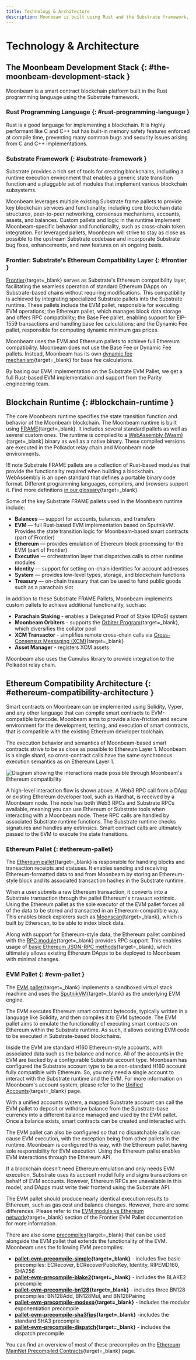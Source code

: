 ```yaml
---
title: Technology & Architecture
description: Moonbeam is built using Rust and the Substrate framework, enabling rich tools for implementation but also allowing for specialization and optimization.
---
```


# Technology & Architecture

## The Moonbeam Development Stack {: #the-moonbeam-development-stack }

Moonbeam is a smart contract blockchain platform built in the Rust programming language using the Substrate framework.

### Rust Programming Language {: #rust-programming-language }

Rust is a good language for implementing a blockchain. It is highly performant like C and C++ but has built-in memory safety features enforced at compile time, preventing many common bugs and security issues arising from C and C++ implementations.

### Substrate Framework {: #substrate-framework }

Substrate provides a rich set of tools for creating blockchains, including a runtime execution environment that enables a generic state transition function and a pluggable set of modules that implement various blockchain subsystems.

Moonbeam leverages multiple existing Substrate frame pallets to provide key blockchain services and functionality, including core blockchain data structures, peer-to-peer networking, consensus mechanisms, accounts, assets, and balances. Custom pallets and logic in the runtime implement Moonbeam-specific behavior and functionality, such as cross-chain token integration. For leveraged pallets, Moonbeam will strive to stay as close as possible to the upstream Substrate codebase and incorporate Substrate bug fixes, enhancements, and new features on an ongoing basis.

### Frontier: Substrate's Ethereum Compatibility Layer {: #frontier }

[Frontier](https://polkadot-evm.github.io/frontier){target=\_blank} serves as Substrate's Ethereum compatibility layer, facilitating the seamless operation of standard Ethereum DApps on Substrate-based chains without requiring modifications. This compatibility is achieved by integrating specialized Substrate pallets into the Substrate runtime. These pallets include the EVM pallet, responsible for executing EVM operations; the Ethereum pallet, which manages block data storage and offers RPC compatibility; the Base Fee pallet, enabling support for EIP-1559 transactions and handling base fee calculations; and the Dynamic Fee pallet, responsible for computing dynamic minimum gas prices.

Moonbeam uses the EVM and Ethereum pallets to achieve full Ethereum compatibility. Moonbeam does not use the Base Fee or Dynamic Fee pallets. Instead, Moonbeam has its own [dynamic fee mechanism](https://forum.moonbeam.foundation/t/proposal-status-idea-dynamic-fee-mechanism-for-moonbeam-and-moonriver/241){target=\_blank} for base fee calculations.

By basing our EVM implementation on the Substrate EVM Pallet, we get a full Rust-based EVM implementation and support from the Parity engineering team.

## Blockchain Runtime {: #blockchain-runtime }

The core Moonbeam runtime specifies the state transition function and behavior of the Moonbeam blockchain. The Moonbeam runtime is built using [FRAME](/learn/platform/glossary/#substrate-frame-pallets){target=\_blank}. It includes several standard pallets as well as several custom ones. The runtime is compiled to a [WebAssembly (Wasm)](/learn/platform/glossary/#webassemblywasm){target=\_blank} binary as well as a native binary. These compiled versions are executed in the Polkadot relay chain and Moonbeam node environments.

!!! note
    Substrate FRAME pallets are a collection of Rust-based modules that provide the functionality required when building a blockchain. WebAssembly is an open standard that defines a portable binary code format. Different programming languages, compilers, and browsers support it. Find more definitions [in our glossary](/learn/platform/glossary){target=\_blank}.

Some of the key Substrate FRAME pallets used in the Moonbeam runtime include:

 - **Balances** — support for accounts, balances, and transfers
 - **EVM** — full Rust-based EVM implementation based on SputnikVM. Provides the state transition logic for Moonbeam-based smart contracts (part of Frontier)
 - **Ethereum** — provides emulation of Ethereum block processing for the EVM (part of Frontier)
 - **Executive** — orchestration layer that dispatches calls to other runtime modules
 - **Identity** — support for setting on-chain identities for account addresses
 - **System** — provides low-level types, storage, and blockchain functions
 - **Treasury** — on-chain treasury that can be used to fund public goods such as a parachain slot

In addition to these Substrate FRAME Pallets, Moonbeam implements custom pallets to achieve additional functionality, such as:

- **Parachain Staking** - enables a Delegated Proof of Stake (DPoS) system
- **Moonbeam Orbiters** - supports the [Orbiter Program](/node-operators/networks/collators/orbiter){target=\_blank}, which diversifies the collator pool
- **XCM Transactor** - simplifies remote cross-chain calls via [Cross-Consensus Messaging (XCM)](/builders/interoperability/xcm/overview){target=\_blank}
- **Asset Manager** - registers XCM assets

Moonbeam also uses the Cumulus library to provide integration to the Polkadot relay chain.

## Ethereum Compatibility Architecture {: #ethereum-compatibility-architecture }

Smart contracts on Moonbeam can be implemented using Solidity, Vyper, and any other language that can compile smart contracts to EVM-compatible bytecode. Moonbeam aims to provide a low-friction and secure environment for the development, testing, and execution of smart contracts, that is compatible with the existing Ethereum developer toolchain.

The execution behavior and semantics of Moonbeam-based smart contracts strive to be as close as possible to Ethereum Layer 1. Moonbeam is a single shard, so cross-contract calls have the same synchronous execution semantics as on Ethereum Layer 1.

![Diagram showing the interactions made possible through Moonbeam's Ethereum compatibility](/images/learn/platform/technology-diagram.webp)

A high-level interaction flow is shown above. A Web3 RPC call from a DApp or existing Ethereum developer tool, such as Hardhat, is received by a Moonbeam node. The node has both Web3 RPCs and Substrate RPCs available, meaning you can use Ethereum or Substrate tools when interacting with a Moonbeam node. These RPC calls are handled by associated Substrate runtime functions. The Substrate runtime checks signatures and handles any extrinsics. Smart contract calls are ultimately passed to the EVM to execute the state transitions.

### Ethereum Pallet {: #ethereum-pallet}

The [Ethereum pallet](https://polkadot-evm.github.io/frontier/frame/ethereum.html){target=\_blank} is responsible for handling blocks and transaction receipts and statuses. It enables sending and receiving Ethereum-formatted data to and from Moonbeam by storing an Ethereum-style block and its associated transaction hashes in the Substrate runtime.

When a user submits a raw Ethereum transaction, it converts into a Substrate transaction through the pallet Ethereum's `transact` extrinsic. Using the Ethereum pallet as the sole executor of the EVM pallet forces all of the data to be stored and transacted in an Ethereum-compatible way. This enables block explorers such as [Moonscan](/builders/get-started/explorers#moonscan){target=\_blank}, which is built by Etherscan, to be able to index block data.

Along with support for Ethereum-style data, the Ethereum pallet combined with the [RPC module](https://github.com/polkadot-evm/frontier/tree/master/client/rpc){target=\_blank} provides RPC support. This enables usage of [basic Ethereum JSON-RPC methods](/builders/json-rpc/eth-rpc#basic-ethereum-json-rpc-methods){target=\_blank}, which ultimately allows existing Ethereum DApps to be deployed to Moonbeam with minimal changes.

### EVM Pallet {: #evm-pallet }

The [EVM pallet](https://polkadot-evm.github.io/frontier/frame/ethereum.html){target=\_blank} implements a sandboxed virtual stack machine and uses the [SputnikVM](https://github.com/rust-blockchain/evm){target=\_blank} as the underlying EVM engine.

The EVM executes Ethereum smart contract bytecode, typically written in a language like Solidity, and then compiles it to EVM bytecode. The EVM pallet aims to emulate the functionality of executing smart contracts on Ethereum within the Substrate runtime. As such, it allows existing EVM code to be executed in Substrate-based blockchains.

Inside the EVM are standard H160 Ethereum-style accounts, with associated data such as the balance and nonce. All of the accounts in the EVM are backed by a configurable Substrate account type. Moonbeam has configured the Substrate account type to be a non-standard H160 account fully compatible with Ethereum. So, you only need a single account to interact with the Substrate runtime and the EVM. For more information on Moonbeam's account system, please refer to the [Unified Accounts](/learn/core-concepts/unified-accounts){target=\_blank} page.

With a unified accounts system, a mapped Substrate account can call the EVM pallet to deposit or withdraw balance from the Substrate-base currency into a different balance managed and used by the EVM pallet. Once a balance exists, smart contracts can be created and interacted with.

The EVM pallet can also be configured so that no dispatchable calls can cause EVM execution, with the exception being from other pallets in the runtime. Moonbeam is configured this way, with the Ethereum pallet having sole responsibility for EVM execution. Using the Ethereum pallet enables EVM interactions through the Ethereum API.

If a blockchain doesn't need Ethereum emulation and only needs EVM execution, Substrate uses its account model fully and signs transactions on behalf of EVM accounts. However, Ethereum RPCs are unavailable in this model, and DApps must write their frontend using the Substrate API.

The EVM pallet should produce nearly identical execution results to Ethereum, such as gas cost and balance changes. However, there are some differences. Please refer to the [EVM module vs Ethereum network](https://polkadot-evm.github.io/frontier/frame/evm.html#evm-module-vs-ethereum-network){target=\_blank} section of the Frontier EVM Pallet documentation for more information.

There are also some [precompiles](https://github.com/polkadot-evm/frontier/tree/4c05c2b09e71336d6b11207e6d12e486b4d2705c#evm-pallet-precompiles){target=\_blank} that can be used alongside the EVM pallet that extends the functionality of the EVM. Moonbeam uses the following EVM precompiles:

- **[pallet-evm-precompile-simple](https://polkadot-evm.github.io/frontier/rustdocs/pallet_evm_precompile_simple){target=\_blank}** - includes five basic precompiles: ECRecover, ECRecoverPublicKey, Identity, RIPEMD160, SHA256
- **[pallet-evm-precompile-blake2](https://polkadot-evm.github.io/frontier/rustdocs/pallet_evm_precompile_blake2/struct.Blake2F.html){target=\_blank}** - includes the BLAKE2 precompile
- **[pallet-evm-precompile-bn128](https://polkadot-evm.github.io/frontier/rustdocs/pallet_evm_precompile_bn128/index.html){target=\_blank}** - includes three BN128 precompiles: BN128Add, BN128Mul, and BN128Pairing
- **[pallet-evm-precompile-modexp](https://polkadot-evm.github.io/frontier/rustdocs/pallet_evm_precompile_modexp/struct.Modexp.html){target=\_blank}** - includes the modular exponentiation precompile
- **[pallet-evm-precompile-sha3fips](https://polkadot-evm.github.io/frontier/rustdocs/pallet_evm_precompile_sha3fips/struct.Sha3FIPS256.html){target=\_blank}** -includes the standard SHA3 precompile
- **[pallet-evm-precompile-dispatch](https://polkadot-evm.github.io/frontier/rustdocs/pallet_evm_precompile_dispatch/struct.Dispatch.html){target=\_blank}** - includes the dispatch precompile

You can find an overview of most of these precompiles on the [Ethereum MainNet Precompiled Contracts](/builders/pallets-precompiles/precompiles/eth-mainnet){target=\_blank} page.
